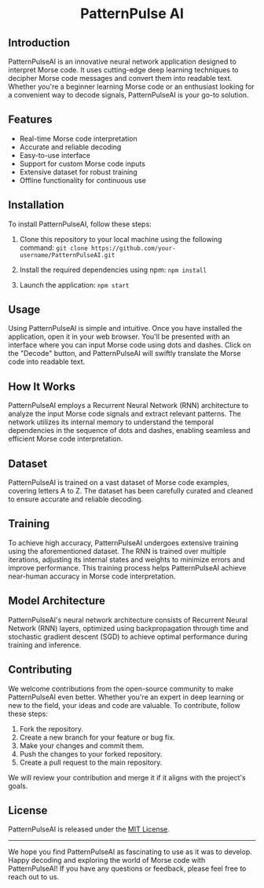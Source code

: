 <h1 align="center">PatternPulse AI</h1>

## Introduction

PatternPulseAI is an innovative neural network application designed to interpret Morse code. It uses cutting-edge deep learning techniques to decipher Morse code messages and convert them into readable text. Whether you're a beginner learning Morse code or an enthusiast looking for a convenient way to decode signals, PatternPulseAI is your go-to solution.

## Features

- Real-time Morse code interpretation
- Accurate and reliable decoding
- Easy-to-use interface
- Support for custom Morse code inputs
- Extensive dataset for robust training
- Offline functionality for continuous use

## Installation

To install PatternPulseAI, follow these steps:

1. Clone this repository to your local machine using the following command: `git clone https://github.com/your-username/PatternPulseAI.git`

2. Install the required dependencies using npm: `npm install`

3. Launch the application: `npm start`



## Usage

Using PatternPulseAI is simple and intuitive. Once you have installed the application, open it in your web browser. You'll be presented with an interface where you can input Morse code using dots and dashes. Click on the "Decode" button, and PatternPulseAI will swiftly translate the Morse code into readable text.

## How It Works

PatternPulseAI employs a Recurrent Neural Network (RNN) architecture to analyze the input Morse code signals and extract relevant patterns. The network utilizes its internal memory to understand the temporal dependencies in the sequence of dots and dashes, enabling seamless and efficient Morse code interpretation.

## Dataset

PatternPulseAI is trained on a vast dataset of Morse code examples, covering letters A to Z. The dataset has been carefully curated and cleaned to ensure accurate and reliable decoding.

## Training

To achieve high accuracy, PatternPulseAI undergoes extensive training using the aforementioned dataset. The RNN is trained over multiple iterations, adjusting its internal states and weights to minimize errors and improve performance. This training process helps PatternPulseAI achieve near-human accuracy in Morse code interpretation.

## Model Architecture

PatternPulseAI's neural network architecture consists of Recurrent Neural Network (RNN) layers, optimized using backpropagation through time and stochastic gradient descent (SGD) to achieve optimal performance during training and inference.

## Contributing

We welcome contributions from the open-source community to make PatternPulseAI even better. Whether you're an expert in deep learning or new to the field, your ideas and code are valuable. To contribute, follow these steps:

1. Fork the repository.
2. Create a new branch for your feature or bug fix.
3. Make your changes and commit them.
4. Push the changes to your forked repository.
5. Create a pull request to the main repository.

We will review your contribution and merge it if it aligns with the project's goals.

## License

PatternPulseAI is released under the [MIT License](LICENSE).

---

We hope you find PatternPulseAI as fascinating to use as it was to develop. Happy decoding and exploring the world of Morse code with PatternPulseAI! If you have any questions or feedback, please feel free to reach out to us.


